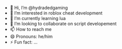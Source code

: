 - 👋 Hi, I’m @hydradedgaming
- 👀 I’m interested in roblox cheat development
- 🌱 I’m currently learning lua
- 💞️ I’m looking to collaborate on script developement
- 📫 How to reach me 
- 😄 Pronouns: he/him
- ⚡ Fun fact: ...

<!---
hydradedgaming/hydradedgaming is a ✨ special ✨ repository because its `README.md` (this file) appears on your GitHub profile.
You can click the Preview link to take a look at your changes.
--->
